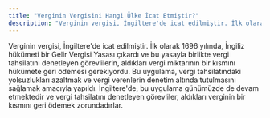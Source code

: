 ```yaml
---
title: "Verginin Vergisini Hangi Ülke İcat Etmiştir?"
description: "Verginin vergisi, İngiltere'de icat edilmiştir. İlk olarak 1696 yılında, İngiliz hükümeti bir Gelir Vergisi Yasası çıkardı ve bu yasayla birlikte vergi tahsilatını denetleyen görevlilerin, aldıkları vergi miktarının bir kısmını hükümete geri ödemesi gerekiyordu."
---
```


Verginin vergisi, İngiltere'de icat edilmiştir. İlk olarak 1696 yılında, İngiliz hükümeti bir Gelir Vergisi Yasası çıkardı ve bu yasayla birlikte vergi tahsilatını denetleyen görevlilerin, aldıkları vergi miktarının bir kısmını hükümete geri ödemesi gerekiyordu. Bu uygulama, vergi tahsilatındaki yolsuzlukları azaltmak ve vergi verenlerin denetim altında tutulmasını sağlamak amacıyla yapıldı. İngiltere'de, bu uygulama günümüzde de devam etmektedir ve vergi tahsilatını denetleyen görevliler, aldıkları verginin bir kısmını geri ödemek zorundadırlar.
